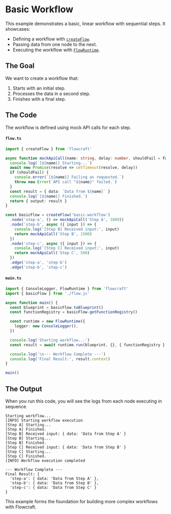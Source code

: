 # Basic Workflow

This example demonstrates a basic, linear workflow with sequential steps. It showcases:
- Defining a workflow with [`createFlow`](/api/flow#createflow-id).
- Passing data from one node to the next.
- Executing the workflow with [`FlowRuntime`](/api/runtime#flowruntime-class).

## The Goal

We want to create a workflow that:
1. Starts with an initial step.
2. Processes the data in a second step.
3. Finishes with a final step.

<DemoBasic />

## The Code

The workflow is defined using mock API calls for each step.

#### `flow.ts`
```typescript
import { createFlow } from 'flowcraft'

async function mockApiCall(name: string, delay: number, shouldFail = false) {
  console.log(`[${name}] Starting...`)
  await new Promise(resolve => setTimeout(resolve, delay))
  if (shouldFail) {
    console.error(`[${name}] Failing as requested.`)
    throw new Error(`API call "${name}" failed.`)
  }
  const result = { data: `Data from ${name}` }
  console.log(`[${name}] Finished.`)
  return { output: result }
}

const basicFlow = createFlow('basic-workflow')
  .node('step-a', () => mockApiCall('Step A', 1000))
  .node('step-b', async ({ input }) => {
    console.log('[Step B] Received input:', input)
    return mockApiCall('Step B', 1500)
  })
  .node('step-c', async ({ input }) => {
    console.log('[Step C] Received input:', input)
    return mockApiCall('Step C', 500)
  })
  .edge('step-a', 'step-b')
  .edge('step-b', 'step-c')
```

#### `main.ts`
```typescript
import { ConsoleLogger, FlowRuntime } from 'flowcraft'
import { basicFlow } from './flow.js'

async function main() {
  const blueprint = basicFlow.toBlueprint()
  const functionRegistry = basicFlow.getFunctionRegistry()

  const runtime = new FlowRuntime({
    logger: new ConsoleLogger(),
  })

  console.log('Starting workflow...')
  const result = await runtime.run(blueprint, {}, { functionRegistry })

  console.log('\n--- Workflow Complete ---')
  console.log('Final Result:', result.context)
}

main()
```

## The Output

When you run this code, you will see the logs from each node executing in sequence.

```
Starting workflow...
[INFO] Starting workflow execution
[Step A] Starting...
[Step A] Finished.
[Step B] Received input: { data: 'Data from Step A' }
[Step B] Starting...
[Step B] Finished.
[Step C] Received input: { data: 'Data from Step B' }
[Step C] Starting...
[Step C] Finished.
[INFO] Workflow execution completed

--- Workflow Complete ---
Final Result: {
  'step-a': { data: 'Data from Step A' },
  'step-b': { data: 'Data from Step B' },
  'step-c': { data: 'Data from Step C' }
}
```

This example forms the foundation for building more complex workflows with Flowcraft.
